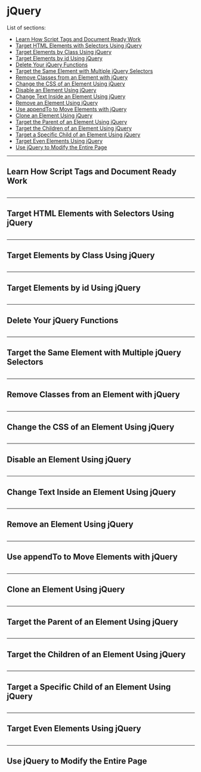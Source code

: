 # jQuery

List of sections:

- [Learn How Script Tags and Document Ready Work](#learn-how-script-tags-and-document-ready-work)
- [Target HTML Elements with Selectors Using jQuery](#target-html-elements-with-selectors-using-jquery)
- [Target Elements by Class Using jQuery](#target-elements-by-class-using-jquery)
- [Target Elements by id Using jQuery](#target-elements-by-id-using-jquery)
- [Delete Your jQuery Functions](#delete-your-jquery-functions)
- [Target the Same Element with Multiple jQuery Selectors](#target-the-same-element-with-multiple-jquery-selectors)
- [Remove Classes from an Element with jQuery](#remove-classes-from-an-element-with-jquery)
- [Change the CSS of an Element Using jQuery](#change-the-css-of-an-element-using-jquery)
- [Disable an Element Using jQuery](#disable-an-element-using-jquery)
- [Change Text Inside an Element Using jQuery](#change-text-inside-an-element-using-jquery)
- [Remove an Element Using jQuery](#remove-an-element-using-jquery)
- [Use appendTo to Move Elements with jQuery](#use-appendto-to-move-elements-with-jquery)
- [Clone an Element Using jQuery](#clone-an-element-using-jquery)
- [Target the Parent of an Element Using jQuery](#target-the-parent-of-an-element-using-jquery)
- [Target the Children of an Element Using jQuery](#target-the-children-of-an-element-using-jquery)
- [Target a Specific Child of an Element Using jQuery](#target-a-specific-child-of-an-element-using-jquery)
- [Target Even Elements Using jQuery](#target-even-elements-using-jquery)
- [Use jQuery to Modify the Entire Page](#use-jquery-to-modify-the-entire-page)

---

## Learn How Script Tags and Document Ready Work
```html
```

---

## Target HTML Elements with Selectors Using jQuery
```html
```

---

## Target Elements by Class Using jQuery
```html
```

---

## Target Elements by id Using jQuery
```html
```

---

## Delete Your jQuery Functions
```html
```

---

## Target the Same Element with Multiple jQuery Selectors
```html
```

---

## Remove Classes from an Element with jQuery
```html
```

---

## Change the CSS of an Element Using jQuery
```html
```

---

## Disable an Element Using jQuery
```html
```

---

## Change Text Inside an Element Using jQuery
```html
```

---

## Remove an Element Using jQuery
```html
```

---

## Use appendTo to Move Elements with jQuery
```html
```

---

## Clone an Element Using jQuery
```html
```

---

## Target the Parent of an Element Using jQuery
```html
```

---

## Target the Children of an Element Using jQuery
```html
```

---

## Target a Specific Child of an Element Using jQuery
```html
```

---

## Target Even Elements Using jQuery
```html
```

---

## Use jQuery to Modify the Entire Page
```html
```
